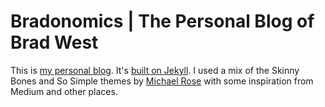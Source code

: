 # Bradonomics | The Personal Blog of Brad West

This is [my personal blog](http://bradonomics.com/). It's [built on Jekyll](http://bradonomics.com/jekyll/). I used a mix of the Skinny Bones and So Simple themes by [Michael Rose](http://mademistakes.com) with some inspiration from Medium and other places.